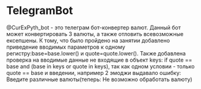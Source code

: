 # TelegramBot 
@CurExPyth_bot - это телеграм бот-конвертер валют. Данный бот может конвертировать 3 валюты, а также отловить всевозможные ексепшены.
К тому, что было пройдено на занятии добавлено приведение вводимых параметров к одному регистру:base=base.lower() и  quote=quote.lower(). 
Также добавлена проверка на вводимые данные не входящие в объект keys: if quote == base and (base  in keys or quote  in keys), так как одном  условии - только quote == base и введении, например 2 эмоджи выдавало ошибку: Введите различные валюты(теперь: Не возможно обработать валюту) 
